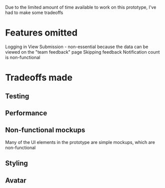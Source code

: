 Due to the limited amount of time available to work on this prototype, I've had to make some tradeoffs

# Features omitted
Logging in
View Submission - non-essential because the data can be viewed on the "team feedback" page
Skipping feedback
Notification count is non-functional

# Tradeoffs made

## Testing
## Performance
## Non-functional mockups
Many of the UI elements in the prototype are simple mockups, which are non-functional

## Styling
## Avatar
